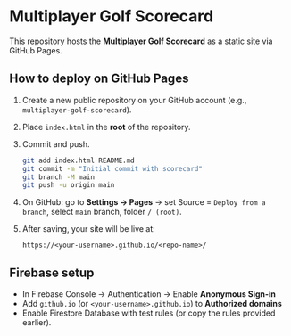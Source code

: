 # Multiplayer Golf Scorecard

This repository hosts the **Multiplayer Golf Scorecard** as a static site via GitHub Pages.

## How to deploy on GitHub Pages

1. Create a new public repository on your GitHub account (e.g., `multiplayer-golf-scorecard`).
2. Place `index.html` in the **root** of the repository.
3. Commit and push.

   ```bash
   git add index.html README.md
   git commit -m "Initial commit with scorecard"
   git branch -M main
   git push -u origin main
   ```

4. On GitHub: go to **Settings → Pages** → set Source = `Deploy from a branch`, select `main` branch, folder `/ (root)`.

5. After saving, your site will be live at:

   ```
   https://<your-username>.github.io/<repo-name>/
   ```

## Firebase setup

- In Firebase Console → Authentication → Enable **Anonymous Sign-in**
- Add `github.io` (or `<your-username>.github.io`) to **Authorized domains**
- Enable Firestore Database with test rules (or copy the rules provided earlier).

